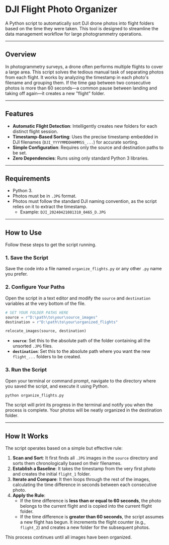 # DJI Flight Photo Organizer

A Python script to automatically sort DJI drone photos into flight folders based on the time they were taken. This tool is designed to streamline the data management workflow for large photogrammetry operations.



---

## Overview

In photogrammetry surveys, a drone often performs multiple flights to cover a large area. This script solves the tedious manual task of separating photos from each flight. It works by analyzing the timestamp in each photo's filename and grouping them. If the time gap between two consecutive photos is more than 60 seconds—a common pause between landing and taking off again—it creates a new "flight" folder.

---

## Features

-   **Automatic Flight Detection**: Intelligently creates new folders for each distinct flight session.
-   **Timestamp-Based Sorting**: Uses the precise timestamp embedded in DJI filenames (`DJI_YYYYMMDDHHMMSS_...`) for accurate sorting.
-   **Simple Configuration**: Requires only the source and destination paths to be set.
-   **Zero Dependencies**: Runs using only standard Python 3 libraries.

---

## Requirements

-   Python 3.
-   Photos must be in `.JPG` format.
-   Photos must follow the standard DJI naming convention, as the script relies on it to extract the timestamp.
    -   Example: `DJI_20240421081310_0465_D.JPG`

---

## How to Use

Follow these steps to get the script running.

### 1. Save the Script

Save the code into a file named `organize_flights.py` or any other `.py` name you prefer.

### 2. Configure Your Paths

Open the script in a text editor and modify the `source` and `destination` variables at the very bottom of the file.

```python
# SET YOUR FOLDER PATHS HERE
source = r"D:\path\to\your\source_images"
destination = r"D:\path\to\your\organized_flights"

relocate_images(source, destination)
```

-   **`source`**: Set this to the absolute path of the folder containing all the unsorted `.JPG` files.
-   **`destination`**: Set this to the absolute path where you want the new `flight_...` folders to be created.

### 3. Run the Script

Open your terminal or command prompt, navigate to the directory where you saved the script, and execute it using Python.

```bash
python organize_flights.py
```

The script will print its progress in the terminal and notify you when the process is complete. Your photos will be neatly organized in the destination folder.

---

## How It Works

The script operates based on a simple but effective rule:

1.  **Scan and Sort**: It first finds all `.JPG` images in the `source` directory and sorts them chronologically based on their filenames.
2.  **Establish a Baseline**: It takes the timestamp from the very first photo and creates the initial `flight_1` folder.
3.  **Iterate and Compare**: It then loops through the rest of the images, calculating the time difference in seconds between each consecutive photo.
4.  **Apply the Rule**:
    -   If the time difference is **less than or equal to 60 seconds**, the photo belongs to the current flight and is copied into the current flight folder.
    -   If the time difference is **greater than 60 seconds**, the script assumes a new flight has begun. It increments the flight counter (e.g., `flight_2`) and creates a new folder for the subsequent photos.

This process continues until all images have been organized.
